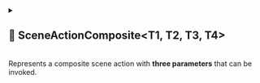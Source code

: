 
<details>
  <summary>
    <h2>🧩 SceneActionComposite&lt;T1, T2, T3, T4&gt;</h2>
    <br> Represents a composite scene action with <b>three parameters</b> that can be invoked.
  </summary>

<br>

```csharp
public class SceneActionComposite<T1, T2, T3, T4> : SceneActionAbstract<T1, T2, T3, T4>
```

- **Description:** Composite scene action with **four parameters**.
- **Type parameters:**
    - `T1` — first argument
    - `T2` — second argument
    - `T3` — third argument
    - `T4` — fourth argument

---

### 🛠 Inspector Settings

| Parameter | Description                                                      |
|-----------|------------------------------------------------------------------|
| `actions` | The array of actions to execute sequentially with four arguments |

---

### 🧱Fields

#### `actions`

```csharp
public SceneActionComposite<T1, T2, T3, T4>[] actions;
```

- **Description:** The array of scene actions to invoke in order.
- **Access:** Read / Write

---

### 🏹 Methods

#### `Invoke(T1 arg1, T2 arg2, T3 arg3, T4 arg4)`

```csharp
public override void Invoke(T1 arg1, T2 arg2, T3 arg3, T4 arg4);
```

- **Description:** Executes each action sequentially with the provided arguments.
- **Parameters:**
    - `arg1` – The first argument
    - `arg2` – The second argument
    - `arg3` – The third argument
    - `arg4` – The fourth argument

</details>